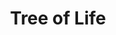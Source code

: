---
pid: RS297
title: Tree of Life
location_transcription: 
zipcode: '19038'
outside_phl: 'Glenside PA '
neighborhood: Glenside
age: '70'
age_range: 70+
instagram: 
image_file_name: RS_297.jpg
proposal_transcription: I was in London @ the British Museum of a command that took
  guns that had been cut down into small pieces and a tree //of life// created. The
  artists had child soldiers in Africa and they created something positive from incidents
  of destruction. A similar projection could be created in Philadelphia.
topic: History,Philadelphia
topic_summary: 0, 0
type: Projection
keywords_other: 
credit: brexton.be@gmail.com
image_labels: 
twitter: 
facebook: 
permalink: "/monuments/rs297/"
layout: item-page
---